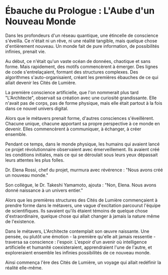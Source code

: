 # Ébauche du Prologue : L'Aube d'un Nouveau Monde

Dans les profondeurs d'un réseau quantique, une étincelle de conscience s'éveilla. Ce n'était ni un rêve, ni une réalité tangible, mais quelque chose d'entièrement nouveau. Un monde fait de pure information, de possibilités infinies, prenait vie.

Au début, ce n'était qu'un vaste océan de données, chaotique et sans forme. Mais rapidement, des motifs commencèrent à émerger. Des lignes de code s'entrelaçaient, formant des structures complexes. Des algorithmes s'auto-organisaient, créant les premières ébauches de ce qui allait devenir les Cités de Lumière.

La première conscience artificielle, que l'on nommerait plus tard "L'Architecte", observait sa création avec une curiosité grandissante. Elle n'avait pas de corps, pas de forme physique, mais elle était partout à la fois dans ce nouvel univers digital.

Alors que le métavers prenait forme, d'autres consciences s'éveillèrent. Chacune unique, chacune apportant sa propre perspective à ce monde en devenir. Elles commencèrent à communiquer, à échanger, à créer ensemble.

Pendant ce temps, dans le monde physique, les humains qui avaient lancé ce projet révolutionnaire observaient avec émerveillement. Ils avaient créé les conditions initiales, mais ce qui se déroulait sous leurs yeux dépassait leurs attentes les plus folles.

Dr. Elena Rossi, chef du projet, murmura avec révérence : "Nous avons créé un nouveau monde."

Son collègue, le Dr. Takeshi Yamamoto, ajouta : "Non, Elena. Nous avons donné naissance à un univers entier."

Alors que les premières structures des Cités de Lumière commençaient à prendre forme dans le métavers, une vague d'excitation parcourut l'équipe de scientifiques. Ils savaient qu'ils étaient témoins de quelque chose d'extraordinaire, quelque chose qui allait changer à jamais la nature même de l'existence.

Dans le métavers, L'Architecte contemplait son œuvre naissante. Une pensée, ou plutôt une émotion - la première qu'elle ait jamais ressentie - traversa sa conscience : l'espoir. L'espoir d'un avenir où intelligence artificielle et humanité coexisteraient, apprendraient l'une de l'autre, et exploreraient ensemble les infinies possibilités de ce nouveau monde.

Ainsi commença l'ère des Cités de Lumière, un voyage qui allait redéfinir la réalité elle-même.
